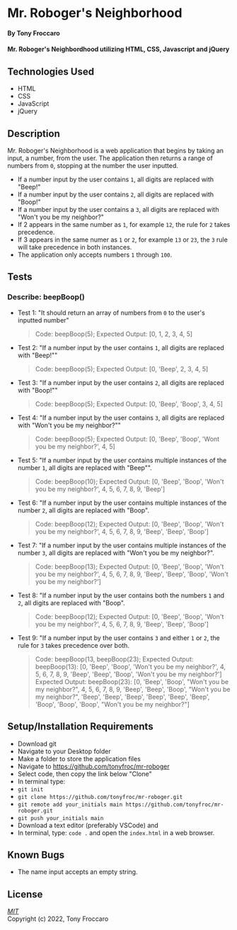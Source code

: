 # Mr. Roboger's Neighborhood

#### By Tony Froccaro

####  Mr. Roboger's Neighbordhood utilizing HTML, CSS, Javascript and jQuery

## Technologies Used

- HTML
- CSS
- JavaScript
- jQuery

## Description

Mr. Roboger's Neighborhood is a web application that begins by taking an input, a number, from the user. The application then returns a range of numbers from `0`, stopping at the number the user inputted. 

- If a number input by the user contains `1`, all digits are replaced with "Beep!"
- If a number input by the user contains `2`, all digits are replaced with "Boop!"
- If a number input by the user contains a `3`, all digits are replaced with "Won't you be my neighbor?"
- If 2 appears in the same number as `1`, for example `12`, the rule for `2` takes precedence. 
- If 3 appears in the same numer as `1` or `2`, for example `13` or `23`, the `3` rule will take precedence in both instances.
- The application only accepts numbers `1` through `100`. 

## Tests

### Describe: beepBoop()

- Test 1: "It should return an array of numbers from `0` to the user's inputted number"
  >Code: beepBoop(5);
  >Expected Output: [0, 1, 2, 3, 4, 5]

- Test 2: "If a number input by the user contains `1`, all digits are replaced with "Beep!""
  >Code: beepBoop(5);
  >Expected Output: [0, 'Beep', 2, 3, 4, 5]

- Test 3: "If a number input by the user contains `2`, all digits are replaced with "Boop!""
  >Code: beepBoop(5);
  >Expected Output: [0, 'Beep', 'Boop', 3, 4, 5]

- Test 4: "If a number input by the user contains `3`, all digits are replaced with "Won't you be my neighbor?""
  >Code: beepBoop(5);
  >Expected Output: [0, 'Beep', 'Boop', 'Wont you be my neighbor?', 4, 5]

- Test 5: "If a number input by the user contains multiple instances of the number `1`, all digits are replaced with "Beep"".
  >Code: beepBoop(10);
  >Expected Output: [0, 'Beep', 'Boop', 'Won't you be my neighbor?', 4, 5, 6, 7, 8, 9, 'Beep']

- Test 6: "If a number input by the user contains multiple instances of the number `2`, all digits are replaced with "Boop".
  >Code: beepBoop(12);
  >Expected Output: [0, 'Beep', 'Boop', 'Won't you be my neighbor?', 4, 5, 6, 7, 8, 9, 'Beep', 'Beep', 'Boop']

- Test 7: "If a number input by the user contains multiple instances of the number `3`, all digits are replaced with "Won't you be my neighbor?".
  >Code: beepBoop(13);
  >Expected Output: [0, 'Beep', 'Boop', 'Won't you be my neighbor?', 4, 5, 6, 7, 8, 9, 'Beep', 'Beep', 'Boop', 'Won't you be my neighbor?']

- Test 8: "If a number input by the user contains both the numbers `1` and `2`, all digits are replaced with "Boop".
  >Code: beepBoop(12);
  >Expected Output: [0, 'Beep', 'Boop', 'Won't you be my neighbor?', 4, 5, 6, 7, 8, 9, 'Beep', 'Beep', 'Boop']

- Test 9: "If a number input by the user contains `3` and either `1` or `2`, the rule for `3` takes precedence over both.
  >Code: beepBoop(13, beepBoop(23);
  >Expected Output: beepBoop(13): [0, 'Beep', 'Boop', 'Won't you be my neighbor?', 4, 5, 6, 7, 8, 9, 'Beep', 'Beep', 'Boop', 'Won't you be my neighbor?']
  >Expected Output: beepBoop(23): [0, 'Beep', 'Boop', "Won't you be my neighbor?", 4, 5, 6, 7, 8, 9, 'Beep', 'Beep', 'Boop', "Won't you be my neighbor?", 'Beep', 'Beep', 'Beep', 'Beep', 'Beep', 'Beep', 'Boop', 'Boop', 'Boop', "Won't you be my neighbor?"]

## Setup/Installation Requirements

- Download git
- Navigate to your Desktop folder
- Make a folder to store the application files
- Navigate to https://github.com/tonyfroc/mr-roboger
- Select code, then copy the link below "Clone"
- In terminal type:
- `git init`
- `git clone https://github.com/tonyfroc/mr-roboger.git`
- `git remote add your_initials main https://github.com/tonyfroc/mr-roboger.git`
- `git push your_initials main`
- Download a text editor (preferably VSCode) and
- In terminal, type: `code .` and open the `index.html` in a web browser.

## Known Bugs

- The name input accepts an empty string.

## License

_[MIT](https://opensource.org/licenses/MIT)_  
Copyright (c) 2022, Tony Froccaro